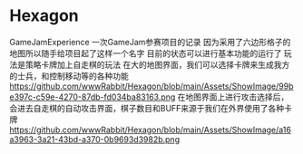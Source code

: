 # Hexagon
 GameJamExperience
一次GameJam参赛项目的记录
因为采用了六边形格子的地图所以随手给项目起了这样一个名字
目前的状态可以进行基本功能的运行了
玩法是策略卡牌加上自走棋的玩法
在大的地图界面，我们可以选择卡牌来生成我方的士兵，和控制移动等的各种功能
https://github.com/wwwRabbit/Hexagon/blob/main/Assets/ShowImage/99be397c-c59e-4270-87db-fd034ba83163.png
在地图界面上进行攻击选择后，会进去自走棋的自动攻击界面，棋子数目和BUFF来源于我们在外界使用了各种卡牌
https://github.com/wwwRabbit/Hexagon/blob/main/Assets/ShowImage/a16a3963-3a21-43bd-a370-0b9693d3982b.png


 
